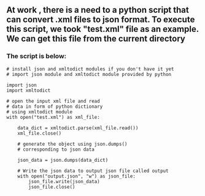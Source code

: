 ## At work , there is a need to a python script that can convert .xml files to json format. To execute this script, we took "test.xml" file as an example. We can get this file from the current directory

### The script is below:

```
# install json and xmltodict modules if you don't have it yet
# import json module and xmltodict module provided by python

import json
import xmltodict

# open the input xml file and read
# data in form of python dictionary
# using xmltodict module
with open("test.xml") as xml_file:
	
	data_dict = xmltodict.parse(xml_file.read())
	xml_file.close()
	
	# generate the object using json.dumps()
	# corresponding to json data
	
	json_data = json.dumps(data_dict)
	
	# Write the json data to output json file called output
	with open("output.json", "w") as json_file:
		json_file.write(json_data)
		json_file.close()

```
